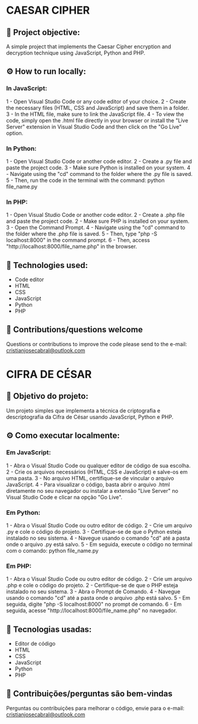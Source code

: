 # CAESAR CIPHER

## 📖 Project objective:

A simple project that implements the Caesar Cipher encryption and decryption technique using JavaScript, Python and PHP.

## ⚙️ How to run locally:

### In JavaScript:
1 - Open Visual Studio Code or any code editor of your choice.
2 - Create the necessary files (HTML, CSS and JavaScript) and save them in a folder.
3 - In the HTML file, make sure to link the JavaScript file.
4 - To view the code, simply open the .html file directly in your browser or install the "Live Server" extension in Visual Studio Code and then click on the "Go Live" option.

### In Python:
1 - Open Visual Studio Code or another code editor.
2 - Create a .py file and paste the project code.
3 - Make sure Python is installed on your system.
4 - Navigate using the "cd" command to the folder where the .py file is saved.
5 - Then, run the code in the terminal with the command: python file_name.py

### In PHP:
1 - Open Visual Studio Code or another code editor.
2 - Create a .php file and paste the project code.
2 - Make sure PHP is installed on your system.
3 - Open the Command Prompt.
4 - Navigate using the "cd" command to the folder where the .php file is saved.
5 - Then, type "php -S localhost:8000" in the command prompt.
6 - Then, access "http://localhost:8000/file_name.php" in the browser.

## 📌 Technologies used:

- Code editor
- HTML
- CSS
- JavaScript
- Python
- PHP

## 🙋 Contributions/questions welcome

Questions or contributions to improve the code please send to the e-mail: cristianjosecabral@outlook.com

#

# CIFRA DE CÉSAR

## 📖 Objetivo do projeto:

Um projeto simples que implementa a técnica de criptografia e descriptografia da Cifra de César usando JavaScript, Python e PHP.

## ⚙️ Como executar localmente:

### Em JavaScript:
1 - Abra o Visual Studio Code ou qualquer editor de código de sua escolha.
2 - Crie os arquivos necessários (HTML, CSS e JavaScript) e salve-os em uma pasta.
3 - No arquivo HTML, certifique-se de vincular o arquivo JavaScript.
4 - Para visualizar o código, basta abrir o arquivo .html diretamente no seu navegador ou instalar a extensão "Live Server" no Visual Studio Code e clicar na opção "Go Live".

### Em Python:
1 - Abra o Visual Studio Code ou outro editor de código.
2 - Crie um arquivo .py e cole o código do projeto.
3 - Certifique-se de que o Python esteja instalado no seu sistema.
4 - Navegue usando o comando "cd" até a pasta onde o arquivo .py está salvo.
5 - Em seguida, execute o código no terminal com o comando: python file_name.py

### Em PHP:
1 - Abra o Visual Studio Code ou outro editor de código.
2 - Crie um arquivo .php e cole o código do projeto.
2 - Certifique-se de que o PHP esteja instalado no seu sistema.
3 - Abra o Prompt de Comando.
4 - Navegue usando o comando "cd" até a pasta onde o arquivo .php está salvo.
5 - Em seguida, digite "php -S localhost:8000" no prompt de comando.
6 - Em seguida, acesse "http://localhost:8000/file_name.php" no navegador.

## 📌 Tecnologias usadas:

- Editor de código
- HTML
- CSS
- JavaScript
- Python
- PHP

## 🙋 Contribuições/perguntas são bem-vindas

Perguntas ou contribuições para melhorar o código, envie para o e-mail: cristianjosecabral@outlook.com
